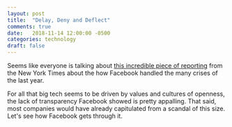 ```yaml
---
layout: post
title:  "Delay, Deny and Deflect"
comments: true
date:   2018-11-14 12:00:00 -0500
categories: technology 
draft: false
---
```


Seems like everyone is talking about [this incredible piece of reporting](https://www.nytimes.com/2018/11/14/technology/facebook-data-russia-election-racism.html) from the New York Times about the how Facebook handled the many crises of the last year. 

For all that big tech seems to be driven by values and cultures of openness, the lack of transparency Facebook showed is pretty appalling. That said, most companies would have already capitulated from a scandal of this size. Let's see how Facebook gets through it. 